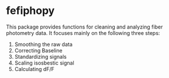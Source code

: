 # fefiphopy
This package provides functions for cleaning and analyzing fiber photometry data. 
It focuses mainly on the following three steps:
1. Smoothing the raw data
2. Correcting Baseline
3. Standardizing signals
4. Scaling isosbestic signal
5. Calculating dF/F
